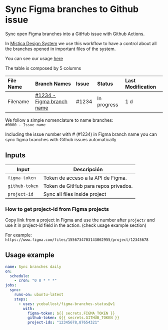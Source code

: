 # Sync Figma branches to Github issue

Sync open Figma branches into a GitHub issue with Github Actions.

In [Mística Design System](https://brandfactory.telefonica.com/mistica) we use this workflow to have a control about all the branches opened in important files of the system.

You can see our usage [here](https://github.com/Telefonica/mistica-design/issues/1927)

The table is composed by 5 columns

| File Name | Branch Names                                        | Issue | Status      | Last Modification |
| :-------- | :-------------------------------------------------- | :---- | :---------- | :---------------- |
| Filename  | [#1234 - Figma branch name ](https://www.figma.com) | #1234 | In progress | 1 d               |

We follow a simple nomenclature to name branches:  
`#0000 - Issue name`

Including the issue number with # (#1234) in Figma branch name you can sync figma branches with Github issues automatically

## Inputs

| Input          | Descripción                          |
| -------------- | ------------------------------------ |
| `figma-token`  | Token de acceso a la API de Figma.   |
| `github-token` | Token de GitHub para repos privados. |
| `project-id`   | Sync all files inside project        |

### How to get project-id from Figma projects

Copy link from a project in Figma and use the number after `project/` and use it in project-id field in the action. (check usage example section)

For example: `https://www.figma.com/files/1556734703143062955/project/12345678`

## Usage example

```yaml
name: Sync branches daily
on:
  schedule:
    - cron: "0 8 * * *"
jobs:
  sync:
    runs-on: ubuntu-latest
    steps:
      - uses: yceballost/figma-branches-status@v1
        with:
          figma-token: ${{ secrets.FIGMA_TOKEN }}
          github-token: ${{ secrets.GITHUB_TOKEN }}
          project-ids: "12345678,87654321"
```
